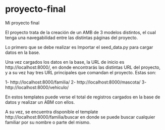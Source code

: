 # proyecto-final
Mi proyecto final

El proyecto trata de la creación de un AMB de 3 modelos distintos, el cual tenga una navegabilidad entre las distintas páginas del proyecto.

Lo primero que se debe realizar es Importar el seed_data.py para cargar datos en la base.

Una vez cargados los datos en la base, la URL de inicio es http://localhost:8000/, en donde encontrarás las distintas URL del proyecto, y a su vez hay tres URL principales que comandan el proyecto. Estas son:

1- http://localhost:8000/familia/
2- http://localhost:8000/mascota/
3- http://localhost:8000/vehiculo/

En estos templates puede verse el total de registros cargados en la base de datos y realizar un ABM con ellos.

A su vez, se encuentra disponible el template http://localhost:8000/familia/buscar en donde se puede buscar cualquier familiar por su nombre o parte del mismo.
